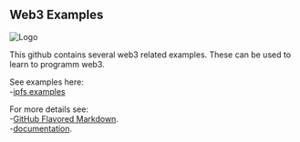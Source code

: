 ## Web3 Examples
![Logo](https://web3examples.github.io/logo.png)

This github contains several web3 related examples. These can be used to learn to programm web3.

See examples here:<br/>
-[ipfs examples](../../../ipfs)<br/>

For more details see:<br/>
-[GitHub Flavored Markdown](https://guides.github.com/features/mastering-markdown/).<br/>
-[documentation](https://help.github.com/categories/github-pages-basics/).<br/>
